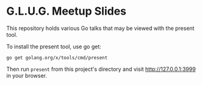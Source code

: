 # G.L.U.G. Meetup Slides

This repository holds various Go talks that may be viewed with the present tool.

To install the present tool, use go get:

	go get golang.org/x/tools/cmd/present

Then run `present` from this project's directory and visit http://127.0.0.1:3999 in your browser.
